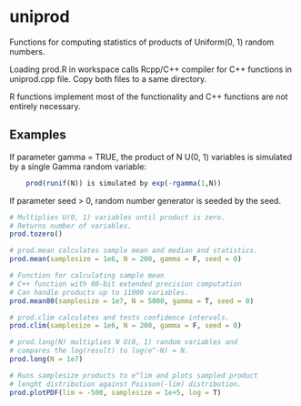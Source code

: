 # uniprod

Functions for computing statistics of products of Uniform(0, 1) random numbers.

Loading prod.R in workspace calls Rcpp/C++ compiler for C++ functions in uniprod.cpp file. Copy both files to a same directory.

R functions implement most of the functionality and C++ functions are not entirely necessary.

## Examples

If parameter gamma = TRUE, the product of N U(0, 1) variables
is simulated by a single Gamma random variable:

```R
    prod(runif(N)) is simulated by exp(-rgamma(1,N))
```

If parameter seed > 0, random number generator is seeded by the seed.

```R
# Multiplies U(0, 1) variables until product is zero.
# Returns number of variables.
prod.tozero()

# prod.mean calculates sample mean and median and statistics.
prod.mean(samplesize = 1e6, N = 200, gamma = F, seed = 0)

# Function for calculating sample mean
# C++ function with 80-bit extended precision computation
# Can handle products up to 11000 variables.
prod.mean80(samplesize = 1e7, N = 5000, gamma = T, seed = 0)

# prod.clim calculates and tests confidence intervals.
prod.clim(samplesize = 1e6, N = 200, gamma = F, seed = 0)

# prod.long(N) multiplies N U(0, 1) random variables and
# compares the log(result) to log(e^-N) = N.
prod.long(N = 1e7)

# Runs samplesize products to e^lim and plots sampled product
# lenght distribution against Poisson(-lim) distribution.
prod.plotPDF(lim = -500, samplesize = 1e+5, log = T)
```
